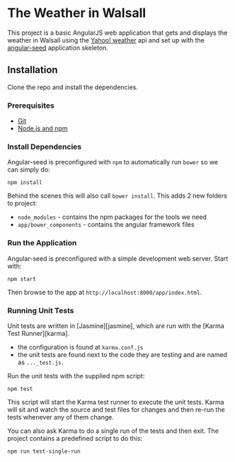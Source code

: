 # The Weather in Walsall
This project is a basic AngularJS web application that gets and displays the weather in Walsall using
the [Yahoo! weather](https://developer.yahoo.com/weather/) api and set up with the
[angular-seed](https://github.com/angular/angular-seed) application skeleton.

## Installation
Clone the repo and install the dependencies.

### Prerequisites
- [Git](http://git-scm.com/)
- [Node.js and npm](http://nodejs.org/)


### Install Dependencies

Angular-seed is preconfigured with `npm` to automatically run `bower` so we can simply do:

```
npm install
```

Behind the scenes this will also call `bower install`.  This adds 2 new folders to project:

* `node_modules` - contains the npm packages for the tools we need
* `app/bower_components` - contains the angular framework files



### Run the Application

Angular-seed is preconfigured with a simple development web server.  Start with:

```
npm start
```

Then browse to the app at `http://localhost:8000/app/index.html`.


### Running Unit Tests

Unit tests are written in [Jasmine][jasmine], which are run with the [Karma Test Runner][karma].

* the configuration is found at `karma.conf.js`
* the unit tests are found next to the code they are testing and are named as `..._test.js`.

Run the unit tests with the supplied npm script:

```
npm test
```

This script will start the Karma test runner to execute the unit tests. Karma will sit and
watch the source and test files for changes and then re-run the tests whenever any of them change.

You can also ask Karma to do a single run of the tests and then exit. The project contains a
predefined script to do this:

```
npm run test-single-run
```
